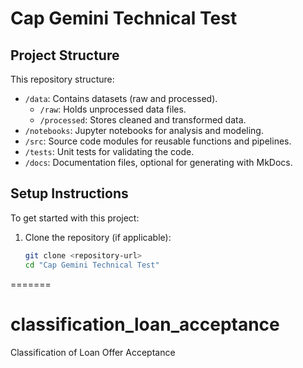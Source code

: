 # Cap Gemini Technical Test

## Project Structure
This repository structure:
- `/data`: Contains datasets (raw and processed).
  - `/raw`: Holds unprocessed data files.
  - `/processed`: Stores cleaned and transformed data.
- `/notebooks`: Jupyter notebooks for analysis and modeling.
- `/src`: Source code modules for reusable functions and pipelines.
- `/tests`: Unit tests for validating the code.
- `/docs`: Documentation files, optional for generating with MkDocs.

## Setup Instructions
To get started with this project:
1. Clone the repository (if applicable):
   ```bash
   git clone <repository-url>
   cd "Cap Gemini Technical Test"
=======
# classification_loan_acceptance
Classification of Loan Offer Acceptance 
